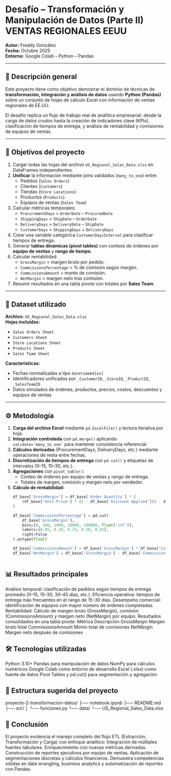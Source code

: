 
# Desafío – Transformación y Manipulación de Datos (Parte II) VENTAS REGIONALES EEUU

**Autor:** Freddy González  
**Fecha:** Octubre 2025  
**Entorno:** Google Colab – Python – Pandas

---

## 🧠 Descripción general

Este proyecto tiene como objetivo demostrar el dominio de técnicas de **transformación, integración y análisis de datos** usando **Python (Pandas)** sobre un conjunto de hojas de cálculo Excel con información de ventas regionales de EE.UU.  

El desafío replica un flujo de trabajo real de analítica empresarial: desde la carga de datos crudos hasta la creación de indicadores clave (KPIs), clasificación de tiempos de entrega, y análisis de rentabilidad y comisiones de equipos de ventas.

---

## 🎯 Objetivos del proyecto

1. Cargar todas las hojas del archivo `US_Regional_Sales_Data.xlsx` en DataFrames independientes.  
2. **Unificar** la información mediante joins validados (`many_to_one`) entre:
   - Pedidos (`Sales Orders`)
   - Clientes (`Customers`)
   - Tiendas (`Store Locations`)
   - Productos (`Products`)
   - Equipos de ventas (`Sales Team`)
3. Calcular métricas temporales:
   - `ProcurementDays` = `OrderDate` – `ProcuredDate`
   - `ShippingDays` = `ShipDate` – `OrderDate`
   - `DeliveryDays` = `DeliveryDate` – `ShipDate`
   - `CustomerDays` = `ShippingDays` + `DeliveryDays`
4. Crear una variable categórica `CustomerDaysInterval` para clasificar tiempos de entrega.
5. Generar **tablas dinámicas (pivot tables)** con conteos de órdenes por **equipo de ventas** y **rango de tiempo**.
6. Calcular rentabilidad:
   - `GrossMargin` = margen bruto por pedido.
   - `CommissionsPercentage` = % de comisión según margen.
   - `CommissionsAmount` = monto de comisión.
   - `NetMargin` = margen neto tras comisión.
7. Resumir resultados en una tabla pivote con totales por **Sales Team**.

---

## 🧩 Dataset utilizado

**Archivo:** `US_Regional_Sales_Data.xlsx`  
**Hojas incluidas:**
- `Sales Orders Sheet`
- `Customers Sheet`
- `Store Locations Sheet`
- `Products Sheet`
- `Sales Team Sheet`

**Características:**
- Fechas normalizadas a tipo `datetime64[ns]`
- Identificadores unificados por `_CustomerID`, `_StoreID`, `_ProductID`, `_SalesTeamID`
- Datos simulados de órdenes, productos, precios, costos, descuentos y equipos de ventas

---

## ⚙️ Metodología

1. **Carga del archivo Excel** mediante `pd.ExcelFile()` y lectura iterativa por hoja.  
2. **Integración controlada** con `pd.merge()` aplicando `validate='many_to_one'` para mantener consistencia referencial.  
3. **Cálculos derivados** (ProcurementDays, DeliveryDays, etc.) mediante operaciones de resta entre fechas.  
4. **Discretización de tiempos de entrega** con `pd.cut()` y etiquetas de intervalos (0–15, 15–30, etc.).  
5. **Agregaciones** con `pivot_table()`:
   - Conteo de órdenes por equipo de ventas y rango de entrega.  
   - Totales de margen, comisión y margen neto por vendedor.  
6. **Cálculo de rentabilidad:**
   ```python
   df_base['GrossMargin'] = df_base['Order Quantity'] * (
       (df_base['Unit Price'] * (1 - df_base['Discount Applied'])) - df_base['Unit Cost']
   )

   df_base['CommissionsPercentage'] = pd.cut(
       df_base['GrossMargin'],
       bins=[0, 100, 1000, 10000, 100000, float('inf')],
       labels=[0.05, 0.10, 0.15, 0.20, 0.25],
       right=False
   ).astype(float)

   df_base['CommissionsAmount'] = df_base['GrossMargin'] * df_base['CommissionsPercentage']
   df_base['NetMargin'] = df_base['GrossMargin'] - df_base['CommissionsAmount']



## 📊 Resultados principales
Análisis temporal: clasificación de pedidos según tiempos de entrega promedio (0–15, 15–30, 30–45 días, etc.).
Eficiencia operativa: tiempos de entrega más frecuentes en el rango de 15–30 días.
Desempeño comercial: identificación de equipos con mayor número de órdenes completadas.
Rentabilidad:
Cálculo de margen bruto (GrossMargin), comisión (CommissionsAmount) y margen neto (NetMargin) por equipo.
Resultados consolidados en una tabla pivote:
Métrica	Descripción
GrossMargin	Margen bruto total
CommissionsAmount	Monto total de comisiones
NetMargin	Margen neto después de comisiones


## 🛠️ Tecnologías utilizadas
Python 3.10+
Pandas para manipulación de datos
NumPy para cálculos numéricos
Google Colab como entorno de desarrollo
Excel (.xlsx) como fuente de datos
Pivot Tables y pd.cut() para segmentación y agregación

## 📁 Estructura sugerida del proyecto
proyecto-2-transformacion-datos/
├── notebook.ipynb
├── README.md
├── src/
│   └── funciones.py
└── data/
    └── US_Regional_Sales_Data.xlsx

    
## 💬 Conclusión
El proyecto evidencia el manejo completo del flujo ETL (Extracción, Transformación y Carga) con enfoque analítico:
Integración de múltiples fuentes tabulares.
Enriquecimiento con nuevas métricas derivadas.
Construcción de reportes ejecutivos por equipo de ventas.
Aplicación de segmentaciones discretas y cálculos financieros.
Demuestra competencias sólidas en data wrangling, business analytics y automatización de reportes con Pandas.
